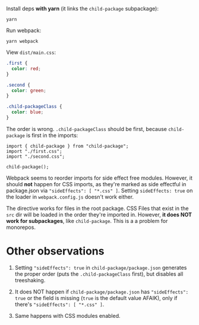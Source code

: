 Install deps **with yarn** (it links the `child-package` subpackage):

```
yarn
```

Run webpack:

```
yarn webpack
```

View `dist/main.css`:

```css
.first {
  color: red;
}

.second {
  color: green;
}

.child-packageClass {
  color: blue;
}
```

The order is wrong. `.child-packageClass` should be first, because `child-package` is first in the imports:

```
import { child-package } from "child-package";
import "./first.css";
import "./second.css";

child-package();
```

Webpack seems to reorder imports for side effect free modules. However, it should **not** happen for CSS imports, as they're marked as side effectful in package.json via `"sideEffects": [ "*.css" ]`. Setting `sideEffects: true` on the loader in `webpack.config.js` doesn't work either.

The directive works for files in the root package. CSS Files that exist in the `src` dir will be loaded in the order they're imported in. However, **it does NOT work for subpackages**, like `child-package`. This is a a problem for monorepos.

# Other observations

1. Setting `"sideEffects": true` in `child-package/package.json` generates the proper order (puts the `.child-packageClass` first), but disables all treeshaking.

2. It does NOT happen if `child-package/package.json` has `"sideEffects": true` or the field is missing (`true` is the default value AFAIK), only if there's `"sideEffects": [ "*.css" ]`.

3. Same happens with CSS modules enabled.
